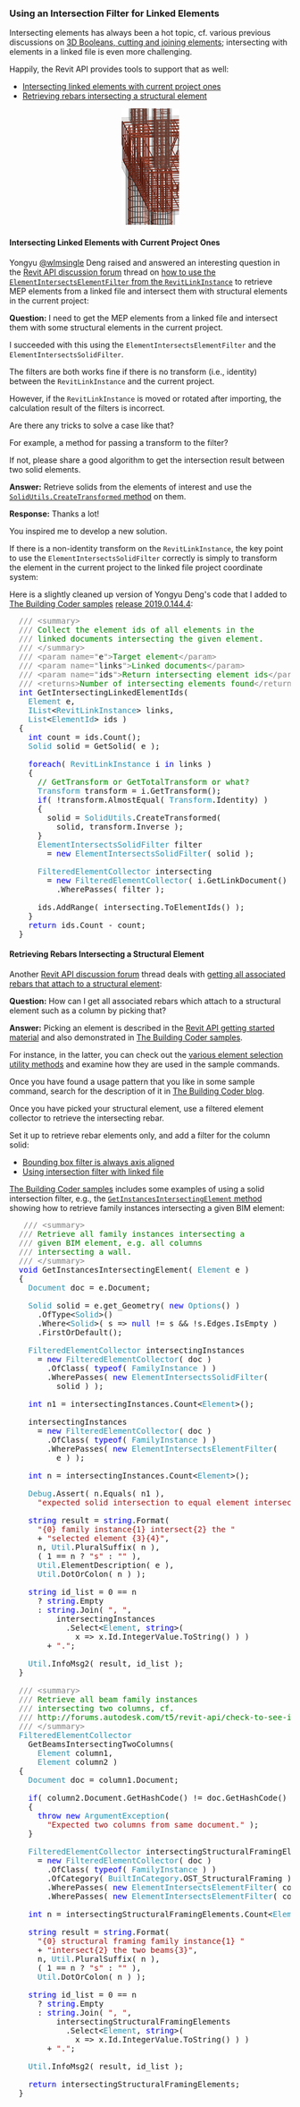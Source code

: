 <head>
<meta http-equiv="Content-Type" content="text/html; charset=utf-8">
<link rel="stylesheet" type="text/css" href="bc.css">
<script src="https://cdn.rawgit.com/google/code-prettify/master/loader/run_prettify.js" type="text/javascript"></script>
</head>

<!---

- [How to use the ElementIntersectsElementFilter from the RevitLinkInstance?](https://forums.autodesk.com/t5/revit-api-forum/how-to-use-the-elementintersectselementfilter-from-the/m-p/8440333)

- [Get all associated Rebars which attach to the Structural Element](https://forums.autodesk.com/t5/revit-api-forum/get-all-associated-rebars-which-attach-to-the-structural-element/m-p/8446328)

 in the #RevitAPI @AutodeskForge @AutodeskRevit #bim #DynamoBim #ForgeDevCon

Intersecting elements has always been a hot topic, cf. various previous discussions on 3D Booleans, cutting and joining elements;
intersecting with elements in a linked file is even more challenging.
Happily, the Revit API provides tools to support that as well
&ndash; Intersecting linked elements with current project ones
&ndash; Retrieving rebars intersecting a structural element...

-->

### Using an Intersection Filter for Linked Elements

Intersecting elements has always been a hot topic, cf. various previous discussions
on [3D Booleans, cutting and joining elements](https://thebuildingcoder.typepad.com/blog/about-the-author.html#5.30);
intersecting with elements in a linked file is even more challenging.

Happily, the Revit API provides tools to support that as well:

- [Intersecting linked elements with current project ones](#2) 
- [Retrieving rebars intersecting a structural element](#3) 

<center>
<img src="img/rebar_intersect_column.png" alt="Rebar intersecting column" width="103">
</center>

#### <a name="2"></a> Intersecting Linked Elements with Current Project Ones

Yongyu [@wlmsingle](https://forums.autodesk.com/t5/user/viewprofilepage/user-id/6363417) Deng raised and answered an interesting question in 
the [Revit API discussion forum](http://forums.autodesk.com/t5/revit-api-forum/bd-p/160) thread
on [how to use the `ElementIntersectsElementFilter` from the `RevitLinkInstance`](https://forums.autodesk.com/t5/revit-api-forum/how-to-use-the-elementintersectselementfilter-from-the/m-p/8440333) to
retrieve MEP elements from a linked file and intersect them with structural elements in the current project:

**Question:** I need to get the MEP elements from a linked file and intersect them with some structural elements in the current project.

I succeeded with this using the `ElementIntersectsElementFilter` and the `ElementIntersectsSolidFilter`.

The filters are both works fine if there is no transform (i.e., identity) between the `RevitLinkInstance` and the current project.

However, if the `RevitLinkInstance` is moved or rotated after importing, the calculation result of the filters is incorrect.

Are there any tricks to solve a case like that?

For example, a method for passing a transform to the filter?

If not, please share a good algorithm to get the intersection result between two solid elements.

**Answer:** Retrieve solids from the elements of interest and use
the [`SolidUtils.CreateTransformed` method](https://apidocs.co/apps/revit/2019/22592761-f39c-4f53-d33b-6c21a4fa9d2d.htm) on them.

**Response:** Thanks a lot!

You inspired me to develop a new solution.

If there is a non-identity transform on the `RevitLinkInstance`, the key point to use the `ElementIntersectsSolidFilter` correctly is simply to transform the element in the current project to the linked file project coordinate system:

Here is a slightly cleaned up version of Yongyu Deng's code that I added to
[The Building Coder samples](https://github.com/jeremytammik/the_building_coder_samples)
[release 2019.0.144.4](https://github.com/jeremytammik/the_building_coder_samples/releases/tag/2019.0.144.4):

<pre class="code">
  <span style="color:gray;">///</span><span style="color:green;">&nbsp;</span><span style="color:gray;">&lt;</span><span style="color:gray;">summary</span><span style="color:gray;">&gt;</span>
  <span style="color:gray;">///</span><span style="color:green;">&nbsp;Collect&nbsp;the&nbsp;element&nbsp;ids&nbsp;of&nbsp;all&nbsp;elements&nbsp;in&nbsp;the&nbsp;</span>
  <span style="color:gray;">///</span><span style="color:green;">&nbsp;linked&nbsp;documents&nbsp;intersecting&nbsp;the&nbsp;given&nbsp;element.</span>
  <span style="color:gray;">///</span><span style="color:green;">&nbsp;</span><span style="color:gray;">&lt;/</span><span style="color:gray;">summary</span><span style="color:gray;">&gt;</span>
  <span style="color:gray;">///</span><span style="color:green;">&nbsp;</span><span style="color:gray;">&lt;</span><span style="color:gray;">param</span><span style="color:gray;">&nbsp;name</span><span style="color:gray;">=</span><span style="color:gray;">&quot;</span>e<span style="color:gray;">&quot;</span><span style="color:gray;">&gt;</span><span style="color:green;">Target&nbsp;element</span><span style="color:gray;">&lt;/</span><span style="color:gray;">param</span><span style="color:gray;">&gt;</span>
  <span style="color:gray;">///</span><span style="color:green;">&nbsp;</span><span style="color:gray;">&lt;</span><span style="color:gray;">param</span><span style="color:gray;">&nbsp;name</span><span style="color:gray;">=</span><span style="color:gray;">&quot;</span>links<span style="color:gray;">&quot;</span><span style="color:gray;">&gt;</span><span style="color:green;">Linked&nbsp;documents</span><span style="color:gray;">&lt;/</span><span style="color:gray;">param</span><span style="color:gray;">&gt;</span>
  <span style="color:gray;">///</span><span style="color:green;">&nbsp;</span><span style="color:gray;">&lt;</span><span style="color:gray;">param</span><span style="color:gray;">&nbsp;name</span><span style="color:gray;">=</span><span style="color:gray;">&quot;</span>ids<span style="color:gray;">&quot;</span><span style="color:gray;">&gt;</span><span style="color:green;">Return&nbsp;intersecting&nbsp;element&nbsp;ids</span><span style="color:gray;">&lt;/</span><span style="color:gray;">param</span><span style="color:gray;">&gt;</span>
  <span style="color:gray;">///</span><span style="color:green;">&nbsp;</span><span style="color:gray;">&lt;</span><span style="color:gray;">returns</span><span style="color:gray;">&gt;</span><span style="color:green;">Number&nbsp;of&nbsp;intersecting&nbsp;elements&nbsp;found</span><span style="color:gray;">&lt;/</span><span style="color:gray;">returns</span><span style="color:gray;">&gt;</span>
  <span style="color:blue;">int</span>&nbsp;GetIntersectingLinkedElementIds(&nbsp;
  &nbsp;&nbsp;<span style="color:#2b91af;">Element</span>&nbsp;e,
  &nbsp;&nbsp;<span style="color:#2b91af;">IList</span>&lt;<span style="color:#2b91af;">RevitLinkInstance</span>&gt;&nbsp;links,
  &nbsp;&nbsp;<span style="color:#2b91af;">List</span>&lt;<span style="color:#2b91af;">ElementId</span>&gt;&nbsp;ids&nbsp;)
  {
  &nbsp;&nbsp;<span style="color:blue;">int</span>&nbsp;count&nbsp;=&nbsp;ids.Count();
  &nbsp;&nbsp;<span style="color:#2b91af;">Solid</span>&nbsp;solid&nbsp;=&nbsp;GetSolid(&nbsp;e&nbsp;);
   
  &nbsp;&nbsp;<span style="color:blue;">foreach</span>(&nbsp;<span style="color:#2b91af;">RevitLinkInstance</span>&nbsp;i&nbsp;<span style="color:blue;">in</span>&nbsp;links&nbsp;)
  &nbsp;&nbsp;{
  &nbsp;&nbsp;&nbsp;&nbsp;<span style="color:green;">//&nbsp;GetTransform&nbsp;or&nbsp;GetTotalTransform&nbsp;or&nbsp;what?</span>
  &nbsp;&nbsp;&nbsp;&nbsp;<span style="color:#2b91af;">Transform</span>&nbsp;transform&nbsp;=&nbsp;i.GetTransform();&nbsp;
  &nbsp;&nbsp;&nbsp;&nbsp;<span style="color:blue;">if</span>(&nbsp;!transform.AlmostEqual(&nbsp;<span style="color:#2b91af;">Transform</span>.Identity)&nbsp;)
  &nbsp;&nbsp;&nbsp;&nbsp;{
  &nbsp;&nbsp;&nbsp;&nbsp;&nbsp;&nbsp;solid&nbsp;=&nbsp;<span style="color:#2b91af;">SolidUtils</span>.CreateTransformed(&nbsp;
  &nbsp;&nbsp;&nbsp;&nbsp;&nbsp;&nbsp;&nbsp;&nbsp;solid,&nbsp;transform.Inverse&nbsp;);
  &nbsp;&nbsp;&nbsp;&nbsp;}
  &nbsp;&nbsp;&nbsp;&nbsp;<span style="color:#2b91af;">ElementIntersectsSolidFilter</span>&nbsp;filter&nbsp;
  &nbsp;&nbsp;&nbsp;&nbsp;&nbsp;&nbsp;=&nbsp;<span style="color:blue;">new</span>&nbsp;<span style="color:#2b91af;">ElementIntersectsSolidFilter</span>(&nbsp;solid&nbsp;);
   
  &nbsp;&nbsp;&nbsp;&nbsp;<span style="color:#2b91af;">FilteredElementCollector</span>&nbsp;intersecting&nbsp;
  &nbsp;&nbsp;&nbsp;&nbsp;&nbsp;&nbsp;=&nbsp;<span style="color:blue;">new</span>&nbsp;<span style="color:#2b91af;">FilteredElementCollector</span>(&nbsp;i.GetLinkDocument()&nbsp;)
  &nbsp;&nbsp;&nbsp;&nbsp;&nbsp;&nbsp;&nbsp;&nbsp;.WherePasses(&nbsp;filter&nbsp;);
   
  &nbsp;&nbsp;&nbsp;&nbsp;ids.AddRange(&nbsp;intersecting.ToElementIds()&nbsp;);
  &nbsp;&nbsp;}
  &nbsp;&nbsp;<span style="color:blue;">return</span>&nbsp;ids.Count&nbsp;-&nbsp;count;
  }
</pre>


#### <a name="3"></a> Retrieving Rebars Intersecting a Structural Element

Another [Revit API discussion forum](http://forums.autodesk.com/t5/revit-api-forum/bd-p/160) thread
deals with [getting all associated rebars that attach to a structural element](https://forums.autodesk.com/t5/revit-api-forum/get-all-associated-rebars-which-attach-to-the-structural-element/m-p/8446328):

**Question:** How can I get all associated rebars which attach to a structural element such as a column by picking that?

**Answer:** Picking an element is described in
the [Revit API getting started material](https://thebuildingcoder.typepad.com/blog/about-the-author.html#2) and
also demonstrated in [The Building Coder samples](https://github.com/jeremytammik/the_building_coder_samples).

For instance, in the latter, you can check out
the [various element selection utility methods](https://github.com/jeremytammik/the_building_coder_samples/blob/master/BuildingCoder/BuildingCoder/Util.cs#L1227-L1365) and
examine how they are used in the sample commands.

Once you have found a usage pattern that you like in some sample command, search for the description of it
in [The Building Coder blog](https://thebuildingcoder.typepad.com).

Once you have picked your structural element, use a filtered element collector to retrieve the intersecting rebar.

Set it up to retrieve rebar elements only, and add a filter for the column solid:

- [Bounding box filter is always axis aligned](https://thebuildingcoder.typepad.com/blog/2018/04/bounding-box-filter-always-axis-aligned.html)
- [Using intersection filter with linked file](https://thebuildingcoder.typepad.com/blog/2018/04/using-intersection-filter-with-linked-file.html)

[The Building Coder samples](https://github.com/jeremytammik/the_building_coder_samples)
includes some examples of using a solid intersection filter, e.g., the [`GetInstancesIntersectingElement` method](https://github.com/jeremytammik/the_building_coder_samples/blob/master/BuildingCoder/BuildingCoder/CmdCollectorPerformance.cs#L1294-L1430) showing
how to retrieve family instances intersecting a given BIM element:

<pre class="code">
&nbsp;&nbsp;&nbsp;<span style="color:gray;">///</span><span style="color:green;">&nbsp;</span><span style="color:gray;">&lt;</span><span style="color:gray;">summary</span><span style="color:gray;">&gt;</span>
&nbsp;&nbsp;<span style="color:gray;">///</span><span style="color:green;">&nbsp;Retrieve&nbsp;all&nbsp;family&nbsp;instances&nbsp;intersecting&nbsp;a</span>
&nbsp;&nbsp;<span style="color:gray;">///</span><span style="color:green;">&nbsp;given&nbsp;BIM&nbsp;element,&nbsp;e.g.&nbsp;all&nbsp;columns&nbsp;</span>
&nbsp;&nbsp;<span style="color:gray;">///</span><span style="color:green;">&nbsp;intersecting&nbsp;a&nbsp;wall.</span>
&nbsp;&nbsp;<span style="color:gray;">///</span><span style="color:green;">&nbsp;</span><span style="color:gray;">&lt;/</span><span style="color:gray;">summary</span><span style="color:gray;">&gt;</span>
&nbsp;&nbsp;<span style="color:blue;">void</span>&nbsp;GetInstancesIntersectingElement(&nbsp;<span style="color:#2b91af;">Element</span>&nbsp;e&nbsp;)
&nbsp;&nbsp;{
&nbsp;&nbsp;&nbsp;&nbsp;<span style="color:#2b91af;">Document</span>&nbsp;doc&nbsp;=&nbsp;e.Document;
 
&nbsp;&nbsp;&nbsp;&nbsp;<span style="color:#2b91af;">Solid</span>&nbsp;solid&nbsp;=&nbsp;e.get_Geometry(&nbsp;<span style="color:blue;">new</span>&nbsp;<span style="color:#2b91af;">Options</span>()&nbsp;)
&nbsp;&nbsp;&nbsp;&nbsp;&nbsp;&nbsp;.OfType&lt;<span style="color:#2b91af;">Solid</span>&gt;()
&nbsp;&nbsp;&nbsp;&nbsp;&nbsp;&nbsp;.Where&lt;<span style="color:#2b91af;">Solid</span>&gt;(&nbsp;s&nbsp;=&gt;&nbsp;<span style="color:blue;">null</span>&nbsp;!=&nbsp;s&nbsp;&amp;&amp;&nbsp;!s.Edges.IsEmpty&nbsp;)
&nbsp;&nbsp;&nbsp;&nbsp;&nbsp;&nbsp;.FirstOrDefault();
 
&nbsp;&nbsp;&nbsp;&nbsp;<span style="color:#2b91af;">FilteredElementCollector</span>&nbsp;intersectingInstances
&nbsp;&nbsp;&nbsp;&nbsp;&nbsp;&nbsp;=&nbsp;<span style="color:blue;">new</span>&nbsp;<span style="color:#2b91af;">FilteredElementCollector</span>(&nbsp;doc&nbsp;)
&nbsp;&nbsp;&nbsp;&nbsp;&nbsp;&nbsp;&nbsp;&nbsp;.OfClass(&nbsp;<span style="color:blue;">typeof</span>(&nbsp;<span style="color:#2b91af;">FamilyInstance</span>&nbsp;)&nbsp;)
&nbsp;&nbsp;&nbsp;&nbsp;&nbsp;&nbsp;&nbsp;&nbsp;.WherePasses(&nbsp;<span style="color:blue;">new</span>&nbsp;<span style="color:#2b91af;">ElementIntersectsSolidFilter</span>(
&nbsp;&nbsp;&nbsp;&nbsp;&nbsp;&nbsp;&nbsp;&nbsp;&nbsp;&nbsp;solid&nbsp;)&nbsp;);
 
&nbsp;&nbsp;&nbsp;&nbsp;<span style="color:blue;">int</span>&nbsp;n1&nbsp;=&nbsp;intersectingInstances.Count&lt;<span style="color:#2b91af;">Element</span>&gt;();
 
&nbsp;&nbsp;&nbsp;&nbsp;intersectingInstances
&nbsp;&nbsp;&nbsp;&nbsp;&nbsp;&nbsp;=&nbsp;<span style="color:blue;">new</span>&nbsp;<span style="color:#2b91af;">FilteredElementCollector</span>(&nbsp;doc&nbsp;)
&nbsp;&nbsp;&nbsp;&nbsp;&nbsp;&nbsp;&nbsp;&nbsp;.OfClass(&nbsp;<span style="color:blue;">typeof</span>(&nbsp;<span style="color:#2b91af;">FamilyInstance</span>&nbsp;)&nbsp;)
&nbsp;&nbsp;&nbsp;&nbsp;&nbsp;&nbsp;&nbsp;&nbsp;.WherePasses(&nbsp;<span style="color:blue;">new</span>&nbsp;<span style="color:#2b91af;">ElementIntersectsElementFilter</span>(
&nbsp;&nbsp;&nbsp;&nbsp;&nbsp;&nbsp;&nbsp;&nbsp;&nbsp;&nbsp;e&nbsp;)&nbsp;);
 
&nbsp;&nbsp;&nbsp;&nbsp;<span style="color:blue;">int</span>&nbsp;n&nbsp;=&nbsp;intersectingInstances.Count&lt;<span style="color:#2b91af;">Element</span>&gt;();
 
&nbsp;&nbsp;&nbsp;&nbsp;<span style="color:#2b91af;">Debug</span>.Assert(&nbsp;n.Equals(&nbsp;n1&nbsp;),
&nbsp;&nbsp;&nbsp;&nbsp;&nbsp;&nbsp;<span style="color:#a31515;">&quot;expected&nbsp;solid&nbsp;intersection&nbsp;to&nbsp;equal&nbsp;element&nbsp;intersection&quot;</span>&nbsp;);
 
&nbsp;&nbsp;&nbsp;&nbsp;<span style="color:blue;">string</span>&nbsp;result&nbsp;=&nbsp;<span style="color:blue;">string</span>.Format(
&nbsp;&nbsp;&nbsp;&nbsp;&nbsp;&nbsp;<span style="color:#a31515;">&quot;{0}&nbsp;family&nbsp;instance{1}&nbsp;intersect{2}&nbsp;the&nbsp;&quot;</span>
&nbsp;&nbsp;&nbsp;&nbsp;&nbsp;&nbsp;+&nbsp;<span style="color:#a31515;">&quot;selected&nbsp;element&nbsp;{3}{4}&quot;</span>,
&nbsp;&nbsp;&nbsp;&nbsp;&nbsp;&nbsp;n,&nbsp;<span style="color:#2b91af;">Util</span>.PluralSuffix(&nbsp;n&nbsp;),
&nbsp;&nbsp;&nbsp;&nbsp;&nbsp;&nbsp;(&nbsp;1&nbsp;==&nbsp;n&nbsp;?&nbsp;<span style="color:#a31515;">&quot;s&quot;</span>&nbsp;:&nbsp;<span style="color:#a31515;">&quot;&quot;</span>&nbsp;),
&nbsp;&nbsp;&nbsp;&nbsp;&nbsp;&nbsp;<span style="color:#2b91af;">Util</span>.ElementDescription(&nbsp;e&nbsp;),
&nbsp;&nbsp;&nbsp;&nbsp;&nbsp;&nbsp;<span style="color:#2b91af;">Util</span>.DotOrColon(&nbsp;n&nbsp;)&nbsp;);
 
&nbsp;&nbsp;&nbsp;&nbsp;<span style="color:blue;">string</span>&nbsp;id_list&nbsp;=&nbsp;0&nbsp;==&nbsp;n
&nbsp;&nbsp;&nbsp;&nbsp;&nbsp;&nbsp;?&nbsp;<span style="color:blue;">string</span>.Empty
&nbsp;&nbsp;&nbsp;&nbsp;&nbsp;&nbsp;:&nbsp;<span style="color:blue;">string</span>.Join(&nbsp;<span style="color:#a31515;">&quot;,&nbsp;&quot;</span>,
&nbsp;&nbsp;&nbsp;&nbsp;&nbsp;&nbsp;&nbsp;&nbsp;&nbsp;&nbsp;intersectingInstances
&nbsp;&nbsp;&nbsp;&nbsp;&nbsp;&nbsp;&nbsp;&nbsp;&nbsp;&nbsp;&nbsp;&nbsp;.Select&lt;<span style="color:#2b91af;">Element</span>,&nbsp;<span style="color:blue;">string</span>&gt;(
&nbsp;&nbsp;&nbsp;&nbsp;&nbsp;&nbsp;&nbsp;&nbsp;&nbsp;&nbsp;&nbsp;&nbsp;&nbsp;&nbsp;x&nbsp;=&gt;&nbsp;x.Id.IntegerValue.ToString()&nbsp;)&nbsp;)
&nbsp;&nbsp;&nbsp;&nbsp;&nbsp;&nbsp;&nbsp;&nbsp;+&nbsp;<span style="color:#a31515;">&quot;.&quot;</span>;
 
&nbsp;&nbsp;&nbsp;&nbsp;<span style="color:#2b91af;">Util</span>.InfoMsg2(&nbsp;result,&nbsp;id_list&nbsp;);
&nbsp;&nbsp;}
 
&nbsp;&nbsp;<span style="color:gray;">///</span><span style="color:green;">&nbsp;</span><span style="color:gray;">&lt;</span><span style="color:gray;">summary</span><span style="color:gray;">&gt;</span>
&nbsp;&nbsp;<span style="color:gray;">///</span><span style="color:green;">&nbsp;Retrieve&nbsp;all&nbsp;beam&nbsp;family&nbsp;instances&nbsp;</span>
&nbsp;&nbsp;<span style="color:gray;">///</span><span style="color:green;">&nbsp;intersecting&nbsp;two&nbsp;columns,&nbsp;cf.</span>
&nbsp;&nbsp;<span style="color:gray;">///</span><span style="color:green;">&nbsp;http://forums.autodesk.com/t5/revit-api/check-to-see-if-beam-exists/m-p/6223562</span>
&nbsp;&nbsp;<span style="color:gray;">///</span><span style="color:green;">&nbsp;</span><span style="color:gray;">&lt;/</span><span style="color:gray;">summary</span><span style="color:gray;">&gt;</span>
&nbsp;&nbsp;<span style="color:#2b91af;">FilteredElementCollector</span>
&nbsp;&nbsp;&nbsp;&nbsp;GetBeamsIntersectingTwoColumns(
&nbsp;&nbsp;&nbsp;&nbsp;&nbsp;&nbsp;<span style="color:#2b91af;">Element</span>&nbsp;column1,
&nbsp;&nbsp;&nbsp;&nbsp;&nbsp;&nbsp;<span style="color:#2b91af;">Element</span>&nbsp;column2&nbsp;)
&nbsp;&nbsp;{
&nbsp;&nbsp;&nbsp;&nbsp;<span style="color:#2b91af;">Document</span>&nbsp;doc&nbsp;=&nbsp;column1.Document;
 
&nbsp;&nbsp;&nbsp;&nbsp;<span style="color:blue;">if</span>(&nbsp;column2.Document.GetHashCode()&nbsp;!=&nbsp;doc.GetHashCode()&nbsp;)
&nbsp;&nbsp;&nbsp;&nbsp;{
&nbsp;&nbsp;&nbsp;&nbsp;&nbsp;&nbsp;<span style="color:blue;">throw</span>&nbsp;<span style="color:blue;">new</span>&nbsp;<span style="color:#2b91af;">ArgumentException</span>(
&nbsp;&nbsp;&nbsp;&nbsp;&nbsp;&nbsp;&nbsp;&nbsp;<span style="color:#a31515;">&quot;Expected&nbsp;two&nbsp;columns&nbsp;from&nbsp;same&nbsp;document.&quot;</span>&nbsp;);
&nbsp;&nbsp;&nbsp;&nbsp;}
 
&nbsp;&nbsp;&nbsp;&nbsp;<span style="color:#2b91af;">FilteredElementCollector</span>&nbsp;intersectingStructuralFramingElements
&nbsp;&nbsp;&nbsp;&nbsp;&nbsp;&nbsp;=&nbsp;<span style="color:blue;">new</span>&nbsp;<span style="color:#2b91af;">FilteredElementCollector</span>(&nbsp;doc&nbsp;)
&nbsp;&nbsp;&nbsp;&nbsp;&nbsp;&nbsp;&nbsp;&nbsp;.OfClass(&nbsp;<span style="color:blue;">typeof</span>(&nbsp;<span style="color:#2b91af;">FamilyInstance</span>&nbsp;)&nbsp;)
&nbsp;&nbsp;&nbsp;&nbsp;&nbsp;&nbsp;&nbsp;&nbsp;.OfCategory(&nbsp;<span style="color:#2b91af;">BuiltInCategory</span>.OST_StructuralFraming&nbsp;)
&nbsp;&nbsp;&nbsp;&nbsp;&nbsp;&nbsp;&nbsp;&nbsp;.WherePasses(&nbsp;<span style="color:blue;">new</span>&nbsp;<span style="color:#2b91af;">ElementIntersectsElementFilter</span>(&nbsp;column1&nbsp;)&nbsp;)
&nbsp;&nbsp;&nbsp;&nbsp;&nbsp;&nbsp;&nbsp;&nbsp;.WherePasses(&nbsp;<span style="color:blue;">new</span>&nbsp;<span style="color:#2b91af;">ElementIntersectsElementFilter</span>(&nbsp;column2&nbsp;)&nbsp;);
 
&nbsp;&nbsp;&nbsp;&nbsp;<span style="color:blue;">int</span>&nbsp;n&nbsp;=&nbsp;intersectingStructuralFramingElements.Count&lt;<span style="color:#2b91af;">Element</span>&gt;();
 
&nbsp;&nbsp;&nbsp;&nbsp;<span style="color:blue;">string</span>&nbsp;result&nbsp;=&nbsp;<span style="color:blue;">string</span>.Format(
&nbsp;&nbsp;&nbsp;&nbsp;&nbsp;&nbsp;<span style="color:#a31515;">&quot;{0}&nbsp;structural&nbsp;framing&nbsp;family&nbsp;instance{1}&nbsp;&quot;</span>
&nbsp;&nbsp;&nbsp;&nbsp;&nbsp;&nbsp;+&nbsp;<span style="color:#a31515;">&quot;intersect{2}&nbsp;the&nbsp;two&nbsp;beams{3}&quot;</span>,
&nbsp;&nbsp;&nbsp;&nbsp;&nbsp;&nbsp;n,&nbsp;<span style="color:#2b91af;">Util</span>.PluralSuffix(&nbsp;n&nbsp;),
&nbsp;&nbsp;&nbsp;&nbsp;&nbsp;&nbsp;(&nbsp;1&nbsp;==&nbsp;n&nbsp;?&nbsp;<span style="color:#a31515;">&quot;s&quot;</span>&nbsp;:&nbsp;<span style="color:#a31515;">&quot;&quot;</span>&nbsp;),
&nbsp;&nbsp;&nbsp;&nbsp;&nbsp;&nbsp;<span style="color:#2b91af;">Util</span>.DotOrColon(&nbsp;n&nbsp;)&nbsp;);
 
&nbsp;&nbsp;&nbsp;&nbsp;<span style="color:blue;">string</span>&nbsp;id_list&nbsp;=&nbsp;0&nbsp;==&nbsp;n
&nbsp;&nbsp;&nbsp;&nbsp;&nbsp;&nbsp;?&nbsp;<span style="color:blue;">string</span>.Empty
&nbsp;&nbsp;&nbsp;&nbsp;&nbsp;&nbsp;:&nbsp;<span style="color:blue;">string</span>.Join(&nbsp;<span style="color:#a31515;">&quot;,&nbsp;&quot;</span>,
&nbsp;&nbsp;&nbsp;&nbsp;&nbsp;&nbsp;&nbsp;&nbsp;&nbsp;&nbsp;intersectingStructuralFramingElements
&nbsp;&nbsp;&nbsp;&nbsp;&nbsp;&nbsp;&nbsp;&nbsp;&nbsp;&nbsp;&nbsp;&nbsp;.Select&lt;<span style="color:#2b91af;">Element</span>,&nbsp;<span style="color:blue;">string</span>&gt;(
&nbsp;&nbsp;&nbsp;&nbsp;&nbsp;&nbsp;&nbsp;&nbsp;&nbsp;&nbsp;&nbsp;&nbsp;&nbsp;&nbsp;x&nbsp;=&gt;&nbsp;x.Id.IntegerValue.ToString()&nbsp;)&nbsp;)
&nbsp;&nbsp;&nbsp;&nbsp;&nbsp;&nbsp;&nbsp;&nbsp;+&nbsp;<span style="color:#a31515;">&quot;.&quot;</span>;
 
&nbsp;&nbsp;&nbsp;&nbsp;<span style="color:#2b91af;">Util</span>.InfoMsg2(&nbsp;result,&nbsp;id_list&nbsp;);
 
&nbsp;&nbsp;&nbsp;&nbsp;<span style="color:blue;">return</span>&nbsp;intersectingStructuralFramingElements;
&nbsp;&nbsp;}
</pre>

